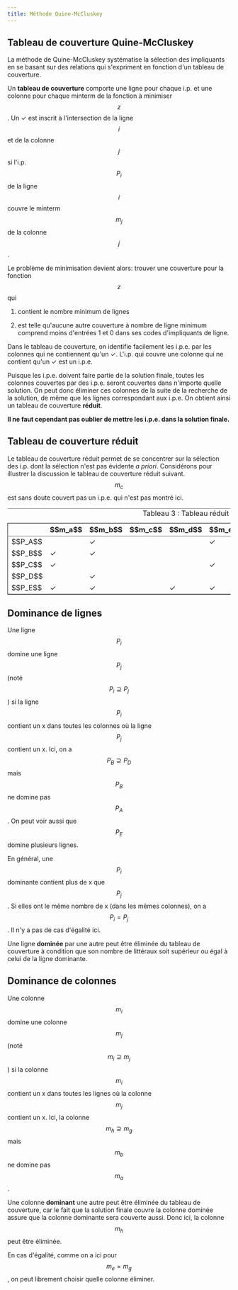 ```yaml
---
title: Méthode Quine-McCluskey
---
```

## Tableau de couverture Quine-McCluskey

La méthode de Quine-McCluskey systématise la sélection des impliquants
en se basant sur des relations qui s'expriment en fonction d'un
tableau de couverture.

Un **tableau de couverture** comporte une ligne pour chaque i.p. et
une colonne pour chaque minterm de la fonction à minimiser $$z$$. Un
&#10003; est inscrit à l'intersection de la ligne $$i$$ et de la
colonne $$j$$ si l'i.p.  $$P_i$$ de la ligne $$i$$ couvre le minterm
$$m_j$$ de la colonne $$j$$.

Le problème de minimisation devient alors: trouver une couverture pour
la fonction $$z$$ qui

1.  contient le nombre minimum de lignes

2.  est telle qu'aucune autre couverture à nombre de ligne minimum
    comprend moins d'entrées 1 et 0 dans ses codes d'impliquants de
    ligne.

Dans le tableau de couverture, on identifie facilement les i.p.e. par
les colonnes qui ne contiennent qu'un &#10003;. L'i.p. qui couvre une
colonne qui ne contient qu'un &#10003; est un i.p.e.

Puisque les i.p.e. doivent faire partie de la solution finale, toutes
les colonnes couvertes par des i.p.e. seront couvertes dans n'importe
quelle solution. On peut donc éliminer ces colonnes de la suite de la
recherche de la solution, de même que les lignes correspondant aux
i.p.e. On obtient ainsi un tableau de couverture **réduit**.

**Il ne faut cependant pas oublier de mettre les i.p.e. dans la solution
finale.**

## Tableau de couverture réduit

Le tableau de couverture réduit permet de se concentrer sur la
sélection des i.p. dont la sélection n'est pas évidente *a
priori*. Considérons pour illustrer la discussion le tableau de
couverture réduit suivant. $$m_c$$ est sans doute couvert pas un
i.p.e. qui n'est pas montré ici.

<table id="org08ebcc0" border="2" cellspacing="0" cellpadding="6" rules="groups" frame="hsides">
<caption class="t-above"><span class="table-number">Tableau 3 :</span> Tableau réduit</caption>

<colgroup>
<col  class="org-left" />

<col  class="org-left" />

<col  class="org-left" />

<col  class="org-left" />

<col  class="org-left" />

<col  class="org-left" />

<col  class="org-left" />

<col  class="org-left" />

<col  class="org-left" />
</colgroup>
<thead>
<tr>
<th scope="col" class="org-left">&#xa0;</th>
<th scope="col" class="org-left">$$m_a$$</th>
<th scope="col" class="org-left">$$m_b$$</th>
<th scope="col" class="org-left">$$m_c$$</th>
<th scope="col" class="org-left">$$m_d$$</th>
<th scope="col" class="org-left">$$m_e$$</th>
<th scope="col" class="org-left">$$m_f$$</th>
<th scope="col" class="org-left">$$m_g$$</th>
<th scope="col" class="org-left">$$m_h$$</th>
</tr>
</thead>

<tbody>
<tr>
<td class="org-left">$$P_A$$</td>
<td class="org-left">&#xa0;</td>
<td class="org-left">&#10003;</td>
<td class="org-left">&#xa0;</td>
<td class="org-left">&#xa0;</td>
<td class="org-left">&#10003;</td>
<td class="org-left">&#xa0;</td>
<td class="org-left">&#10003;</td>
<td class="org-left">&#10003;</td>
</tr>


<tr>
<td class="org-left">$$P_B$$</td>
<td class="org-left">&#10003;</td>
<td class="org-left">&#10003;</td>
<td class="org-left">&#xa0;</td>
<td class="org-left">&#xa0;</td>
<td class="org-left">&#xa0;</td>
<td class="org-left">&#10003;</td>
<td class="org-left">&#xa0;</td>
<td class="org-left">&#10003;</td>
</tr>


<tr>
<td class="org-left">$$P_C$$</td>
<td class="org-left">&#10003;</td>
<td class="org-left">&#xa0;</td>
<td class="org-left">&#xa0;</td>
<td class="org-left">&#xa0;</td>
<td class="org-left">&#10003;</td>
<td class="org-left">&#xa0;</td>
<td class="org-left">&#10003;</td>
<td class="org-left">&#10003;</td>
</tr>


<tr>
<td class="org-left">$$P_D$$</td>
<td class="org-left">&#xa0;</td>
<td class="org-left">&#10003;</td>
<td class="org-left">&#xa0;</td>
<td class="org-left">&#xa0;</td>
<td class="org-left">&#xa0;</td>
<td class="org-left">&#xa0;</td>
<td class="org-left">&#xa0;</td>
<td class="org-left">&#10003;</td>
</tr>


<tr>
<td class="org-left">$$P_E$$</td>
<td class="org-left">&#10003;</td>
<td class="org-left">&#10003;</td>
<td class="org-left">&#xa0;</td>
<td class="org-left">&#10003;</td>
<td class="org-left">&#10003;</td>
<td class="org-left">&#10003;</td>
<td class="org-left">&#10003;</td>
<td class="org-left">&#10003;</td>
</tr>
</tbody>
</table>


## Dominance de lignes

Une ligne $$P_i$$ domine une ligne $$P_j$$ (noté $$P_i \supseteq
P_j$$) si la ligne $$P_i$$ contient un x dans toutes les colonnes où
la ligne $$P_j$$ contient un x. Ici, on a $$P_B \supseteq P_D$$ mais
$$P_B$$ ne domine pas $$P_A$$. On peut voir aussi que $$P_E$$ domine
plusieurs lignes.

En général, une $$P_i$$ dominante contient plus de x que $$P_j$$. Si
elles ont le même nombre de x (dans les mêmes colonnes), on a $$P_i =
P_j$$. Il n'y a pas de cas d'égalité ici.

Une ligne **dominée** par une autre peut être éliminée du tableau de
couverture à condition que son nombre de littéraux soit supérieur ou
égal à celui de la ligne dominante.


## Dominance de colonnes

Une colonne $$m_i$$ domine une colonne $$m_j$$ (noté $$m_i \supseteq
m_j$$) si la colonne $$m_i$$ contient un x dans toutes les lignes où
la colonne $$m_j$$ contient un x. Ici, la colonne $$m_h \supseteq
m_g$$ mais $$m_b$$ ne domine pas $$m_a$$. 

Une colonne **dominant** une autre peut être éliminée du tableau de
couverture, car le fait que la solution finale couvre la colonne
dominée assure que la colonne dominante sera couverte aussi. Donc ici,
la colonne $$m_h$$ peut être éliminée.

En cas d'égalité, comme on a ici pour $$m_e = m_g$$, on peut librement
choisir quelle colonne éliminer.

